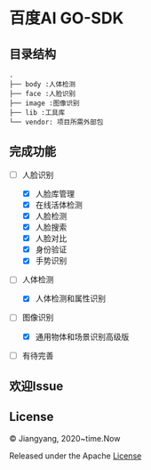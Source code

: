 # 百度AI GO-SDK

## 目录结构
```
.
├── body :人体检测
├── face :人脸识别
├── image :图像识别
├── lib :工具库
└── vendor: 项目所需外部包
```

## 完成功能

- [ ] 人脸识别
    - [x] 人脸库管理  
    - [x] 在线活体检测 
    - [x] 人脸检测
    - [x] 人脸搜索 
    - [x] 人脸对比 
    - [x] 身份验证 
    - [x] 手势识别 

- [ ] 人体检测
    - [x] 人体检测和属性识别

- [ ] 图像识别
    - [x] 通用物体和场景识别高级版
    
    
- [ ] 有待完善


## 欢迎Issue

## License
© Jiangyang, 2020~time.Now

Released under the Apache [License](https://github.com/comeonjy/go-baiduai/blob/master/LICENSE)
